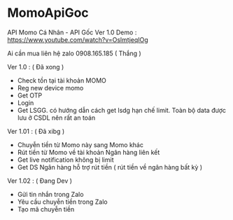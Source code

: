 # MomoApiGoc
API Momo Cá Nhân - API Gốc
Ver 1.0
Demo : https://www.youtube.com/watch?v=OslmtjeqIOg

Ai cần mua liên hệ zalo 0908.165.185 ( Thắng )

Ver 1.0 : ( Đã xong )
- Check tồn tại tài khoản MOMO
- Reg new device momo
- Get OTP
- Login
- Get LSGG. có hướng dẫn cách get lsdg hạn chế limit.
Toàn bộ data được lưu ở CSDL nên rất an toán

Ver 1.01 : ( Đã xibg )
- Chuyễn tiền từ Momo này sang Momo khác
- Rút tiền từ Momo về tài khoản Ngân hàng liên kết
- Get live notification không bị limit
- Get DS Ngân hàng hỗ trợ rút tiền ( rút tiền về ngân hàng bất kỳ )

Ver 1.02 : ( Đang Dev )
- Gửi tin nhắn trong Zalo
- Yêu cầu chuyễn tiền trong Zalo
- Tạo mã chuyễn tiền
